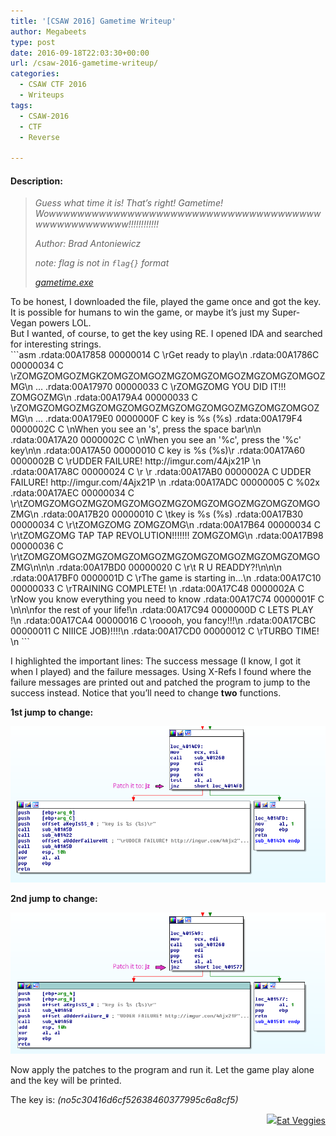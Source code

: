 ```yaml
---
title: '[CSAW 2016] Gametime Writeup'
author: Megabeets
type: post
date: 2016-09-18T22:03:30+00:00
url: /csaw-2016-gametime-writeup/
categories:
  - CSAW CTF 2016
  - Writeups
tags:
  - CSAW-2016
  - CTF
  - Reverse

---
```

#### **Description:**

> _Guess what time it is! That&#8217;s right! Gametime! Wowwwwwwwwwwwwwwwwwwwwwwwwwwwwwwwwwwwwwwwwwwwwwwwwwww!!!!!!!!!!!!_
> 
> _Author: Brad Antoniewicz_
> 
> _note: flag is not in `flag{}` format_
> 
> _<a class="chal-file" href="https://ctf.csaw.io/stat./121e6daf97e57856de8183ba1e56e55b/gametime.exe" target="_blank">gametime.exe</a>_

<div class="chal-files">
</div>

<div class="chal-files">
  To be honest, I downloaded the file, played the game once and got the key. It is possible for humans to win the game, or maybe it&#8217;s just my Super-Vegan powers LOL.
</div>

<div class="chal-files">
  But I wanted, of course, to get the key using RE. I opened IDA and searched for interesting strings.
</div>

<div class="chal-files">
</div>

<div class="chal-files">
  ```asm
.rdata:00A17858 00000014 C \rGet ready to play\n                                     
.rdata:00A1786C 00000034 C \rZOMGZOMGOZMGKZOMGZOMGOZMGZOMGZOMGOZMGZOMGZOMGOZMG\n     
...     
.rdata:00A17970 00000033 C \rZOMGZOMG           YOU DID IT!!!        ZOMGOZMG\n      
.rdata:00A179A4 00000033 C \rZOMGZOMGOZMGZOMGZOMGOZMGZOMGZOMGOZMGZOMGZOMGOZMG\n      
...                                              
.rdata:00A179E0 0000000F C key is %s (%s)                                            
.rdata:00A179F4 0000002C C \nWhen you see an 's', press the space bar\n\n            
.rdata:00A17A20 0000002C C \nWhen you see an '%c', press the '%c' key\n\n            
.rdata:00A17A50 00000010 C key is %s (%s)\r                                          
.rdata:00A17A60 0000002B C \rUDDER FAILURE! http://imgur.com/4Ajx21P \n              
.rdata:00A17A8C 00000024 C \r                                 \r                     
.rdata:00A17AB0 0000002A C UDDER FAILURE! http://imgur.com/4Ajx21P \n                
.rdata:00A17ADC 00000005 C %02x                                                      
.rdata:00A17AEC 00000034 C \r\tZOMGZOMGOZMGZOMGZOMGOZMGZOMGZOMGOZMGZOMGZOMGOZMG\n    
.rdata:00A17B20 00000010 C \tkey is %s (%s)                                          
.rdata:00A17B30 00000034 C \r\tZOMGZOMG                                ZOMGZOMG\n    
.rdata:00A17B64 00000034 C \r\tZOMGZOMG     TAP TAP REVOLUTION!!!!!!!  ZOMGZOMG\n    
.rdata:00A17B98 00000036 C \r\tZOMGZOMGOZMGZOMGZOMGOZMGZOMGZOMGOZMGZOMGZOMGOZMG\n\n\n
.rdata:00A17BD0 00000020 C \r\t              R U READDY?!\n\n\n                      
.rdata:00A17BF0 0000001D C \rThe game is starting in...\n                            
.rdata:00A17C10 00000033 C \rTRAINING COMPLETE!                              \n      
.rdata:00A17C48 0000002A C \rNow you know everything you need to know                
.rdata:00A17C74 0000001F C \n\n\nfor the rest of your life!\n                        
.rdata:00A17C94 0000000D C LETS PLAY !\n                                             
.rdata:00A17CA4 00000016 C \rooooh, you fancy!!!\n                                   
.rdata:00A17CBC 00000011 C NIIICE JOB)!!!!\n                                         
.rdata:00A17CD0 00000012 C \rTURBO TIME!    \n
```

  
  <p>
    I highlighted the important lines: The success message (I know, I got it when I played) and the failure messages. Using X-Refs I found where the failure messages are printed out and patched the program to jump to the success instead. Notice that you&#8217;ll need to change <strong>two</strong> functions.
  </p>
  
  <p>
    <strong>1st jump to change:</strong>
  </p>
  
  <p>
    <img src="./gametime_1.png" />
  </p>
  
  <p>
    <strong>2nd jump to change:</strong>
  </p>
  
  <p>
    <img src="./gametime_2.png" />
  </p>
</div>

Now apply the patches to the program and run it. Let the game play alone and the key will be printed.

The key is: _(no5c30416d6cf52638460377995c6a8cf5)_

<div class="nf-post-footer">
  <p style="text-align: right">
    <a href="https://www.megabeets.net/about.html#vegan"><img src="./megabeets_inline_logo.png" />Eat Veggies</a>
  </p>
</div>
